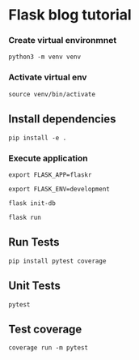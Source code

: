 # Flask blog  tutorial 

### Create virtual environmnet

 `python3 -m venv venv`

### Activate  virtual env

`source venv/bin/activate`

## Install  dependencies

`pip install -e .`

### Execute application 

`export FLASK_APP=flaskr`

`export FLASK_ENV=development`

`flask init-db`

`flask run`


## Run Tests

`pip install pytest coverage`

## Unit Tests

`pytest`

## Test coverage

`coverage run -m pytest`
